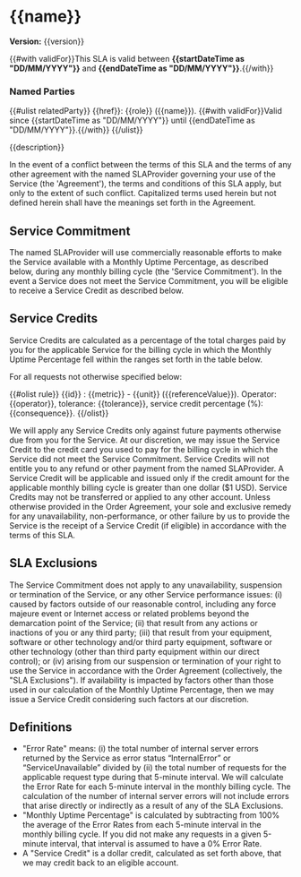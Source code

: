 # {{name}}

**Version:** {{version}}

{{#with validFor}}This SLA is valid between **{{startDateTime as "DD/MM/YYYY"}}** and **{{endDateTime as "DD/MM/YYYY"}}**.{{/with}}

### Named Parties
{{#ulist relatedParty}}
{{href}}: {{role}} ({{name}}). {{#with validFor}}Valid since {{startDateTime as "DD/MM/YYYY"}} until {{endDateTime as "DD/MM/YYYY"}}.{{/with}}
{{/ulist}}

{{description}}

In the event of a conflict between the terms of this SLA and the terms of any other agreement with the named SLAProvider governing your use of the Service (the 'Agreement'), the terms and conditions of this SLA apply, but only to the extent of such conflict. Capitalized terms used herein but not defined herein shall have the meanings set forth in the Agreement.

## Service Commitment
The named SLAProvider will use commercially reasonable efforts to make the Service available with a Monthly Uptime Percentage, as described below, during any monthly billing cycle (the 'Service Commitment'). In the event a Service does not meet the Service Commitment, you will be eligible to receive a Service Credit as described below.

## Service Credits
Service Credits are calculated as a percentage of the total charges paid by you for the applicable Service for the billing cycle in which the Monthly Uptime Percentage fell within the ranges set forth in the table below.

For all requests not otherwise specified below:

{{#olist rule}}
{{id}} : {{metric}} - {{unit}} ({{referenceValue}}). Operator: {{operator}}, tolerance: {{tolerance}}, service credit percentage (%): {{consequence}}.
{{/olist}}

We will apply any Service Credits only against future payments otherwise due from you for the Service. At our discretion, we may issue the Service Credit 
to the credit card you used to pay for the billing cycle in which the Service did not meet the Service Commitment. Service Credits will not entitle you 
to any refund or other payment from the named SLAProvider. A Service Credit will be applicable and issued only if the credit amount for the applicable monthly billing cycle is greater than one dollar 
($1 USD). Service Credits may not be transferred or applied to any other account. Unless otherwise provided in the Order Agreement, your sole and 
exclusive remedy for any unavailability, non-performance, or other failure by us to provide the Service is the receipt of a Service Credit (if eligible) 
in accordance with the terms of this SLA.

## SLA Exclusions
The Service Commitment does not apply to any unavailability, suspension or termination of the Service, or any other Service performance issues: 
(i) caused by factors outside of our reasonable control, including any force majeure event or Internet access or related problems beyond the 
demarcation point of the Service; (ii) that result from any actions or inactions of you or any third party; (iii) that result from your equipment, 
software or other technology and/or third party equipment, software or other technology (other than third party equipment within our direct control); 
or (iv) arising from our suspension or termination of your right to use the Service in accordance with the Order Agreement (collectively, 
the "SLA Exclusions"). If availability is impacted by factors other than those used in our calculation of the Monthly Uptime Percentage, 
then we may issue a Service Credit considering such factors at our discretion.

## Definitions
- "Error Rate" means: (i) the total number of internal server errors returned by the Service as error status “InternalError” or 
“ServiceUnavailable” divided by (ii) the total number of requests for the applicable request type during that 5-minute interval.
 We will calculate the Error Rate for each 5-minute interval in the monthly billing cycle. The calculation of the number of internal 
 server errors will not include errors that arise directly or indirectly as a result of any of the SLA Exclusions.
- "Monthly Uptime Percentage" is calculated by subtracting from 100% the average of the Error Rates from each 5-minute 
interval in the monthly billing cycle. If you did not make any requests in a given 5-minute interval, that interval is 
assumed to have a 0% Error Rate.
- A "Service Credit" is a dollar credit, calculated as set forth above, that we may credit back to an eligible account.

